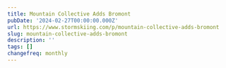 ```yaml
---
title: Mountain Collective Adds Bromont
pubDate: '2024-02-27T00:00:00.000Z'
url: https://www.stormskiing.com/p/mountain-collective-adds-bromont
slug: mountain-collective-adds-bromont
description: ''
tags: []
changefreq: monthly
---
```


<!-- Add post content below -->
